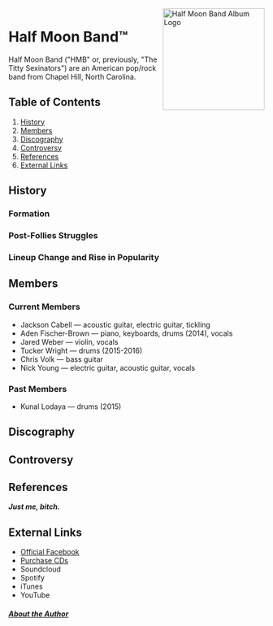 <!DOCTYPE html>
<html lang="en">
	<head>
		<meta charset="utf-8"> <!-- character encoding-->
		<!-- description for this page-->
		<meta name="description" content="A wiki-style informational page about Half Moon Band"> 
		<title> About: Half Moon Band </title>
	</head>
	<body> <!-- visible content-->
		<img src="file:///Users/afischerbrown/Desktop/13227848_550220208493311_5972755944364022289_o%20(1).jpg" width="200" height="200" align="right" alt="Half Moon Band Album Logo">
		<h1>Half Moon Band&trade;</h1>
		<div>
			<p class="intro">Half Moon Band ("HMB" or, previously, "The Titty Sexinators") are an American pop/rock band from Chapel Hill, North Carolina.</p>
		</div>
		<div>	
			<h2>Table of Contents</h2>  
			<ol>
				<li><a href="#History">History</a></li> <!-- reference to stuff lower in page LIKE LINK IN PAGE --> 
				<li><a href="#Members">Members</a></li> <!-- make this better later-->
				<li><a href="#Discography">Discography</a></li>
				<li><a href="#Controversy">Controversy</a></li>
				<li><a href="#References">References</a></li> <!-- just me, bitch-->
				<li><a href="#external">External Links</a></li>
			</ol>
		</div>
		<div id="History">
			<h2>History</h2>
			<h3>Formation</h3>
			<h3>Post-Follies Struggles</h3>
			<h3>Lineup Change and Rise in Popularity</h3>
		</div>
		<div id="Members">
			<h2>Members</h2>
				<h3>Current Members</h3>
					<ul>
						<li>Jackson Cabell &mdash; acoustic guitar, electric guitar, tickling</li>
						<li>Aden Fischer-Brown &mdash; piano, keyboards, drums (2014), vocals</li>
						<li>Jared Weber &mdash; violin, vocals</li>
						<li>Tucker Wright &mdash; drums (2015-2016)</li>
						<li>Chris Volk &mdash; bass guitar</li>
						<li>Nick Young &mdash; electric guitar, acoustic guitar, vocals</li>
					</ul>
				<h3>Past Members</h3>
					<ul>
						<li>Kunal Lodaya &mdash; drums (2015)</li>
					</ul>
		</div>
		<div id="Discography">
			<h2>Discography</h2>
		</div>
		<div id="Controversy">
			<h2>Controversy</h2>
		</div>
		<div id="References">
			<h2>References</h2>
				<p><strong><em>Just me, bitch.</em></strong></p>
		</div>
		<div id="external">
			<h2>External Links</h2>
			<ul>
				<li><a href="https://www.facebook.com/thehalfmoonband/" target="_blank">Official Facebook</a></li>
				<li><a href="https://store.cdbaby.com/cd/halfmoonband2" target="_blank">Purchase CDs</a></li>
				<li>Soundcloud</li>
				<li>Spotify</li>
				<li>iTunes</li>
				<li>YouTube</li>
			</ul>
		<h5><a href="https://www.facebook.com/afischerbrown" target="_blank">About the Author</a></h5>
	</body>
</html>



<!-- this is a comment test--> 
